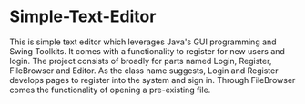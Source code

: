 # Simple-Text-Editor
This is simple text editor which leverages Java's GUI programming and Swing Toolkits. It comes with a functionality to register for new users and login.
The project consists of broadly for parts named Login, Register, FileBrowser and Editor. As the class name suggests, Login and Register develops pages to register into the system and sign in. Through FileBrowser comes the functionality of opening a pre-existing file.
